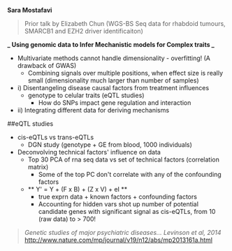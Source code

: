 **Sara Mostafavi**  
> Prior talk by Elizabeth Chun (WGS-BS Seq data for rhabdoid tumours, SMARCB1 and EZH2 driver identificaiton)   

**_ Using genomic data to Infer Mechanistic models for Complex traits _**   
- Multivariate methods cannot handle dimensionality - overfitting! (A drawback of GWAS)
	- Combining signals over multiple positions, when effect size is really small (dimensionality much larger than number of samples)  
- i) Disentangeling disease causal factors from treatment influences
	- genotype to celular traits (eQTL studies)
		- How do SNPs impact gene regulation and interaction
- ii) Integrating different data for deriving mechanisms

##eQTL studies
- cis-eQTLs vs trans-eQTLs
	- DGN study (genotype + GE from blood, 1000 individuals)
- Deconvolving technical factors' influence on data
	- Top 30 PCA of rna seq data vs set of technical factors (correlation matrix)
		- Some of the top PC don't correlate with any of the confounding factors
	- ** Y' = Y + (F x B) + (Z x V) + eI **
		- true exprn data + known factors + confounding factors
		- Accounting for hidden vars shot up number of potential candidate genes with significant signal as cis-eQTLs, from 10 (raw data) to > 700!  


> *Genetic studies of major psychiatric diseases... Levinson et al, 2014*   
> http://www.nature.com/mp/journal/v19/n12/abs/mp2013161a.html  




